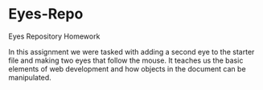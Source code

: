# Eyes-Repo
Eyes Repository Homework

In this assignment we were tasked with adding a second eye to the starter file and making two eyes that follow the mouse. It teaches us the basic elements of web development and how objects in the document can be manipulated. 
